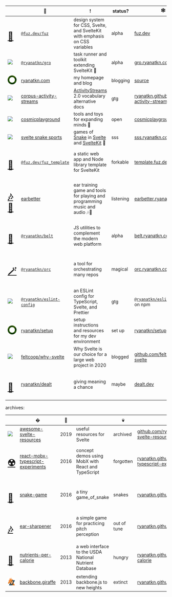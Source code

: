 |                                                                                                                                                                                          | 🐢                                                                             | !                                                                                                                                    | status?      | 🕸️                                                                                                | topics                                                                                                                                                                                                                                                      |
| ---------------------------------------------------------------------------------------------------------------------------------------------------------------------------------------- | ------------------------------------------------------------------------------ | ------------------------------------------------------------------------------------------------------------------------------------ | ------------ | ------------------------------------------------------------------------------------------------- | ----------------------------------------------------------------------------------------------------------------------------------------------------------------------------------------------------------------------------------------------------------- |
| <a href="https://github.com/fuz-dev/fuz"><h1>🧶</h1></a>                                                     | [`@fuz.dev/fuz`](https://github.com/fuz-dev/fuz)                         | design system for CSS, Svelte, and SvelteKit with emphasis on CSS variables                                                                                     | alpha    | [fuz.dev](https://www.fuz.dev/)                                                               | [web](https://github.com/topics/web) [design-system](https://github.com/topics/design-system) [svelte](https://github.com/topics/svelte) [sveltekit](https://github.com/topics/sveltekit) [typescript](https://github.com/topics/typescript)                            |
| <a href="https://github.com/ryanatkn/gro"><img src="https://raw.githubusercontent.com/ryanatkn/gro/main/static/favicon.png" /></a>                                                       | [`@ryanatkn/gro`](https://github.com/ryanatkn/gro)                                 | task runner and toolkit extending SvelteKit 🌰                                                                                                        | alpha        | <a href="https://gro.ryanatkn.com/">gro.ryanatkn.com</a>                                                                                       | [web](https://github.com/topics/web) [svelte](https://github.com/topics/svelte) [sveltekit](https://github.com/topics/sveltekit) [typescript](https://github.com/topics/typescript)                                                                         |
| <a href="https://www.ryanatkn.com/"><img src="https://raw.githubusercontent.com/ryanatkn/ryanatkn.com/main/static/favicon.png" /></a>                                                | [ryanatkn.com](https://www.ryanatkn.com/)                                      | my homepage and blog                                                                                                                 | blogging     | [source](https://github.com/ryanatkn/ryanatkn.com)                                                | [web](https://github.com/topics/web)                                                                                                                                                                                                                        |
| <a href="https://github.com/ryanatkn/corpus-activity-streams"><img src="https://avatars.githubusercontent.com/u/219549?s=200&v=4" /></a>                                                 | [corpus-activity-streams](https://github.com/ryanatkn/corpus-activity-streams) | [ActivityStreams](https://en.wikipedia.org/wiki/Activity_Streams_(format)) 2.0 vocabulary alternative docs                                                                                      | gtg          | [ryanatkn.github.io/corpus-activity-streams](https://ryanatkn.github.io/corpus-activity-streams/) | [activitystreams](https://github.com/topics/activitystreams) [activitypub](https://github.com/topics/activitypub) [fediverse](https://github.com/topics/fediverse)                                                                                          |
| <a href="https://github.com/ryanatkn/cosmicplayground"><img src="https://raw.githubusercontent.com/ryanatkn/cosmicplayground/main/static/assets/characters/cosmic-kitty.webp" /></a> | [cosmicplayground](https://github.com/ryanatkn/cosmicplayground)               | tools and toys for expanding minds 🌌                                                                                                | open         | [cosmicplayground.org](https://www.cosmicplayground.org/)                                         | [web](https://github.com/topics/web) [game](https://github.com/topics/game) [space](https://github.com/topics/space) [svelte](https://github.com/topics/svelte) [sveltekit](https://github.com/topics/sveltekit) [pixijs](https://github.com/topics/pixijs) |
| <a href="https://github.com/ryanatkn/svelte_snake_sports"><img src="https://raw.githubusercontent.com/ryanatkn/svelte_snake_sports/main/static/favicon.png" /></a>                   | [svelte snake sports](https://github.com/ryanatkn/svelte_snake_sports)         | games of [Snake](https://wikipedia.org/wiki/Snake_game) in [Svelte](https://svelte.dev/) and [SvelteKit](https://kit.svelte.dev/) 🐍 | sss          | [sss.ryanatkn.com](https://sss.ryanatkn.com/)         | [web](https://github.com/topics/web) [game](https://github.com/topics/game) [snake](https://github.com/topics/snake) [svelte](https://github.com/topics/svelte) [sveltekit](https://github.com/topics/sveltekit)                                            |
| <a href="https://github.com/fuz-dev/fuz_template"><h1>🧶</h1></a>                                                     | [`@fuz.dev/fuz_template`](https://github.com/fuz-dev/fuz_template)                         | a static web app and Node library template for SvelteKit                                                                                     | forkable    | [template.fuz.dev](https://template.fuz.dev/)                                                               | [web](https://github.com/topics/web) [template](https://github.com/topics/template) [starter](https://github.com/topics/starter) [svelte](https://github.com/topics/svelte) [sveltekit](https://github.com/topics/sveltekit) [typescript](https://github.com/topics/typescript) |
| <a href="https://github.com/ryanatkn/earbetter"><h1>🎶🦜</h1></a>                                                                                                                        | [earbetter](https://github.com/ryanatkn/earbetter)                             | ear training game and tools for playing and programming music and audio 🎶🦜                                                         | listening    | [earbetter.ryanatkn.com](https://earbetter.ryanatkn.com/)                                         | [ear-training](https://github.com/topics/ear-training) [ear-training-game](https://github.com/topics/ear-training-game) [game](https://github.com/topics/game) [music](https://github.com/topics/music) [audio](https://github.com/topics/audio)            |
| <a href="https://github.com/ryanatkn/belt"><h1>🦕</h1></a>                                                                                                                               | [`@ryanatkn/belt`](https://github.com/ryanatkn/belt)                               | JS utilities to complement the modern web platform                                                                                               | alpha    | [belt.ryanatkn.com](https://belt.ryanatkn.com/)                                                           | [javascript](https://github.com/topics/javascript) [library](https://github.com/topics/library) [typescript](https://github.com/topics/typescript) [web](https://github.com/topics/web)                                                                                                                  |
| <a href="https://github.com/ryanatkn/orc"><h1>🪄</h1></a>                                                       | [`@ryanatkn/orc`](https://github.com/ryanatkn/orc)                                 | a tool for orchestrating many repos                                                                                                        | magical        | <a href="https://orc.ryanatkn.com/">orc.ryanatkn.com</a>                                                                                       | [web](https://github.com/topics/web)                                                                         |
| <a href="https://github.com/ryanatkn/eslint-config"><img src="https://avatars.githubusercontent.com/u/6019716?s=200&v=4" /></a>                                                            | [`@ryanatkn/eslint-config`](https://github.com/ryanatkn/eslint-config)             | an ESLint config for TypeScript, Svelte, and Prettier                                                                                | gtg          | [`@ryanatkn/eslint-config`](https://www.npmjs.com/package/@ryanatkn/eslint-config) on npm             | [eslint](https://github.com/topics/eslint) [svelte](https://github.com/topics/svelte) [typescript](https://github.com/topics/typescript)                                                                                                                    |
| <a href="https://github.com/ryanatkn/setup"><img src="https://raw.githubusercontent.com/ryanatkn/ryanatkn.com/main/static/favicon.png" /></a>                                        | [ryanatkn/setup](https://github.com/ryanatkn/setup)                            | setup instructions and resources for my dev environment                                                                              | set up       | [ryanatkn/setup](https://github.com/ryanatkn/setup)                                               | [dev-setup](https://github.com/topics/dev-setup) [web](https://github.com/topics/web)                                                                                                                                                                       |
| <a href="https://github.com/feltcoop/why-svelte"><img src="https://raw.githubusercontent.com/ryanatkn/awesome-svelte-resources/master/svelte-logo.svg" /></a>                            | [feltcoop/why-svelte](https://github.com/feltcoop/why-svelte)                  | Why Svelte is our choice for a large web project in 2020                                                                             | blogged      | [github.com/feltcoop/why-svelte](https://github.com/feltcoop/why-svelte)                          | [svelte](https://github.com/topics/svelte) [html](https://github.com/topics/html) [css](https://github.com/topics/css) [javascript](https://github.com/topics/javascript) [web](https://github.com/topics/web)                                              |
| <h1><a href="https://github.com/ryanatkn/dealt">🔮</a></h1>                                                                                                                              | [ryanatkn/dealt](https://github.com/ryanatkn/dealt)                            | giving meaning a chance                                                                                                              | maybe        | [dealt.dev](https://www.dealt.dev/)                                                               | [web](https://github.com/topics/web)                                                                                                                                                                                                                        |

archives:

|                                                                                                                                                                                | �                                                                                                  | 🦴   |                                                        | 💀            | 🕸️                                                                                                                    |                                                                                                                                    |
| ------------------------------------------------------------------------------------------------------------------------------------------------------------------------------ | -------------------------------------------------------------------------------------------------- | ---- | ------------------------------------------------------ | ------------- | --------------------------------------------------------------------------------------------------------------------- | ---------------------------------------------------------------------------------------------------------------------------------- |
| <a href="https://github.com/ryanatkn/awesome-svelte-resources"><img src="https://raw.githubusercontent.com/ryanatkn/awesome-svelte-resources/master/svelte-logo.svg" /></a>    | [awesome-svelte-resources](https://github.com/ryanatkn/awesome-svelte-resources)                   | 2019 | useful resources for Svelte                            | archived      | [github.com/ryanatkn/awesome-svelte-resources](https://github.com/ryanatkn/awesome-svelte-resources/)                 | [svelte](https://github.com/topics/svelte) [javascript](https://github.com/topics/javascript) [web](https://github.com/topics/web) |
| <h1><a href="https://github.com/ryanatkn/react-mobx-typescript-experiments">☢️</a></h1>                                                                                        | [react-mobx-typescript-experiments](https://github.com/ryanatkn/react-mobx-typescript-experiments) | 2016 | concept demos using MobX with React and TypeScript     | forgotten     | [ryanatkn.github.io/react-mobx-typescript-experiments](https://ryanatkn.github.io/react-mobx-typescript-experiments/) | shrug                                                                                                                              |
| <h1><a href="https://github.com/ryanatkn/snake-game">🐍</a></h1>                                                                                                               | [snake-game](https://github.com/ryanatkn/snake-game)                                               | 2016 | a tiny game_of_snake                                   | snakes | [ryanatkn.github.io/snake-game](http://ryanatkn.github.io/snake-game)                                                 | interview question, successor is [svelte_snake_sports](https://github.com/ryanatkn/svelte_snake_sports)                                                                                                                 |
| <h1><a href="https://github.com/ryanatkn/ear-sharpener">🎶</a></h1>                                                                                                            | [ear-sharpener](https://github.com/ryanatkn/ear-sharpener)                                         | 2016 | a simple game for practicing pitch perception          | out of tune   | [ryanatkn.github.io/ear-sharpener](http://ryanatkn.github.io/ear-sharpener)                                           | do not use this much, it's literally out of tune, successor is [earbetter](https://github.com/ryanatkn/earbetter)                                                                                   |
| <h1><a href="https://github.com/ryanatkn/nutrients-per-calorie">🐬</a></h1>                                                                                                    | [nutrients-per-calorie](https://github.com/ryanatkn/nutrients-per-calorie)                         | 2013 | a web interface to the USDA National Nutrient Database | hungry        | [ryanatkn.github.io/nutrients-per-calorie](http://ryanatkn.github.io/nutrients-per-calorie)                           | food                                                                                                                               |
| <a href="https://github.com/ryanatkn/backbone.giraffe"><img src="https://raw.githubusercontent.com/ryanatkn/backbone.giraffe/master/dist/docs/img/backbone.giraffe.png" /></a> | [backbone.giraffe](https://github.com/ryanatkn/backbone.giraffe)                                   | 2013 | extending backbone.js to new heights                   | extinct       | [ryanatkn.github.io/backbone.giraffe](https://ryanatkn.github.io/backbone.giraffe/)                                   | rip🦴️🦒                                                                                                                           |
